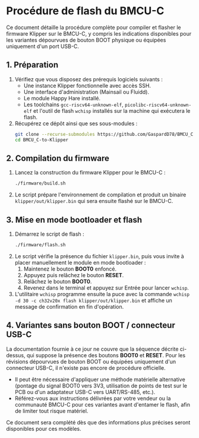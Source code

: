 # Procédure de flash du BMCU-C

Ce document détaille la procédure complète pour compiler et flasher le firmware Klipper sur le BMCU-C, y compris les indications disponibles pour les variantes dépourvues de bouton BOOT physique ou équipées uniquement d'un port USB-C.

## 1. Préparation

1. Vérifiez que vous disposez des prérequis logiciels suivants :
   - Une instance Klipper fonctionnelle avec accès SSH.
   - Une interface d'administration (Mainsail ou Fluidd).
   - Le module Happy Hare installé.
   - Les toolchains `gcc-riscv64-unknown-elf`, `picolibc-riscv64-unknown-elf` et l'outil de flash `wchisp` installés sur la machine qui exécutera le flash.
2. Récupérez ce dépôt ainsi que ses sous-modules :
   ```bash
   git clone --recurse-submodules https://github.com/GaspardD78/BMCU_C-to-Klipper.git
   cd BMCU_C-to-Klipper
   ```

## 2. Compilation du firmware

1. Lancez la construction du firmware Klipper pour le BMCU-C :
   ```bash
   ./firmware/build.sh
   ```
2. Le script prépare l'environnement de compilation et produit un binaire `klipper/out/klipper.bin` qui sera ensuite flashé sur le BMCU-C.

## 3. Mise en mode bootloader et flash

1. Démarrez le script de flash :
   ```bash
   ./firmware/flash.sh
   ```
2. Le script vérifie la présence du fichier `klipper.bin`, puis vous invite à placer manuellement le module en mode bootloader :
   1. Maintenez le bouton **BOOT0** enfoncé.
   2. Appuyez puis relâchez le bouton **RESET**.
   3. Relâchez le bouton **BOOT0**.
   4. Revenez dans le terminal et appuyez sur Entrée pour lancer `wchisp`.
3. L'utilitaire `wchisp` programme ensuite la puce avec la commande `wchisp -d 30 -c ch32v20x flash klipper/out/klipper.bin` et affiche un message de confirmation en fin d'opération.

## 4. Variantes sans bouton BOOT / connecteur USB-C

La documentation fournie à ce jour ne couvre que la séquence décrite ci-dessus, qui suppose la présence des boutons **BOOT0** et **RESET**. Pour les révisions dépourvues de bouton BOOT ou équipées uniquement d'un connecteur USB-C, il n'existe pas encore de procédure officielle.

- Il peut être nécessaire d'appliquer une méthode matérielle alternative (pontage du signal BOOT0 vers 3V3, utilisation de points de test sur le PCB ou d'un adaptateur USB-C vers UART/RS-485, etc.).
- Référez-vous aux instructions délivrées par votre vendeur ou la communauté BMCU-C pour ces variantes avant d'entamer le flash, afin de limiter tout risque matériel.

Ce document sera complété dès que des informations plus précises seront disponibles pour ces modèles.

